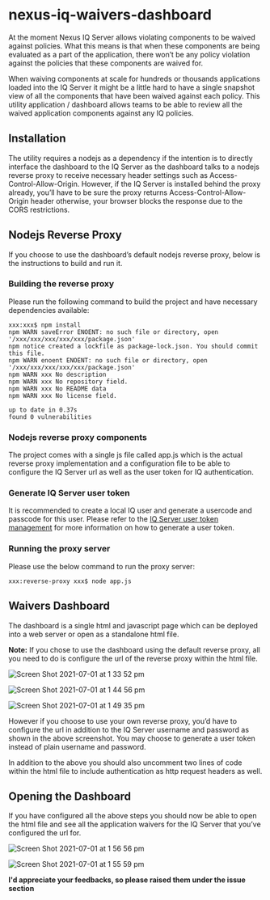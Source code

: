 # nexus-iq-waivers-dashboard

At the moment Nexus IQ Server allows violating components to be waived against policies. What this means is that when these components are being evaluated as a part of the application, there won’t be any policy violation against the policies that these components are waived for.   

When waiving components at scale for hundreds or thousands applications loaded into the IQ Server it might be a little hard to have a single snapshot view of all the components that have been waived against each policy. This utility application / dashboard allows teams to be able to review all the waived application components against any IQ policies.

## Installation

The utility requires a nodejs as a dependency if the intention is to directly interface the dashboard to the IQ Server as the dashboard talks to a nodejs reverse proxy to receive necessary header settings such as Access-Control-Allow-Origin. However, if the IQ Server is installed behind the proxy already, you’ll have to be sure the proxy returns Access-Control-Allow-Origin header otherwise, your browser blocks the response due to the CORS restrictions.

## Nodejs Reverse Proxy

If you choose to use the dashboard’s default nodejs reverse proxy, below is the instructions to build and run it.

### Building the reverse proxy
Please run the following command to build the project and have necessary dependencies available:

```
xxx:xxx$ npm install
npm WARN saveError ENOENT: no such file or directory, open '/xxx/xxx/xxx/xxx/xxx/package.json'
npm notice created a lockfile as package-lock.json. You should commit this file.
npm WARN enoent ENOENT: no such file or directory, open '/xxx/xxx/xxx/xxx/xxx/package.json'
npm WARN xxx No description
npm WARN xxx No repository field.
npm WARN xxx No README data
npm WARN xxx No license field.

up to date in 0.37s
found 0 vulnerabilities
```

### Nodejs reverse proxy components

The project comes with a single js file called app.js which is the actual reverse proxy implementation and a configuration file to be able to configure the IQ Server url as well as the user token for IQ authentication.

### Generate IQ Server user token

It is recommended to create a local IQ user and generate a usercode and passcode for this user. Please refer to the [IQ Server user token management](https://help.sonatype.com/iqserver/managing/user-management/user-tokens) for more information on how to generate a user token.

### Running the proxy server

Please use the below command to run the proxy server:

```
xxx:reverse-proxy xxx$ node app.js
```

## Waivers Dashboard

The dashboard is a single html and javascript page which can be deployed into a web server or open as a standalone html file.

**Note:** If you chose to use the dashboard using the default reverse proxy, all you need to do is configure the url of the reverse proxy within the html file.

![Screen Shot 2021-07-01 at 1 33 52 pm](https://user-images.githubusercontent.com/3271380/124068805-86f6fc80-da7e-11eb-9e23-6ac58fd5eda5.png)

![Screen Shot 2021-07-01 at 1 44 56 pm](https://user-images.githubusercontent.com/3271380/124068814-8a8a8380-da7e-11eb-8440-5826a6ee308e.png)

![Screen Shot 2021-07-01 at 1 49 35 pm](https://user-images.githubusercontent.com/3271380/124068820-8cecdd80-da7e-11eb-9e00-53bdee8df743.png)


However if you choose to use your own reverse proxy, you’d have to configure the url in addition to the IQ Server username and password as shown in the above screenshot. You may choose to generate a user token instead of plain username and password.

In addition to the above you should also uncomment two lines of code within the html file to include authentication as http request headers as well.


## Opening the Dashboard

If you have configured all the above steps you should now be able to open the html file and see all the application waivers for the IQ Server that you’ve configured the url for.

![Screen Shot 2021-07-01 at 1 56 56 pm](https://user-images.githubusercontent.com/3271380/124068617-2bc50a00-da7e-11eb-97e9-87905a7aec1f.png)

![Screen Shot 2021-07-01 at 1 55 59 pm](https://user-images.githubusercontent.com/3271380/124068765-734b9600-da7e-11eb-9690-4d6a524e7e02.png)

**I'd appreciate your feedbacks, so please raised them under the issue section**
